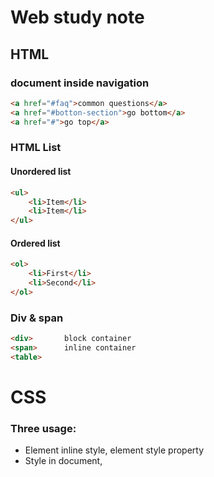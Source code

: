 # Web study note

## HTML

### document inside navigation

``` html
<a href="#faq">common questions</a>
<a href="#botton-section">go bottom</a>
<a href="#">go top</a>
```

### HTML List

#### Unordered list

``` html
<ul>
    <li>Item</li>
    <li>Item</li>
</ul>
```

#### Ordered list

``` html
<ol>
    <li>First</li>
    <li>Second</li>
</ol>
```

### Div & span

```html
<div>       block container
<span>		inline container
<table>

```

# CSS

### Three usage:

+ Element inline style, element style property
+ Style in document, <style>
+ External CSS document

### CSS grammer

- Selector declaration-block
- Selector-group declaration-block

### CSS Cascading and Inherit

- Selector specificity: ID > Class > Type,  I-C-T
- Selector order: last selector 
- Selector important: !important
- Selector origin: brewer default, user style sheet, developer style sheet

### Font

